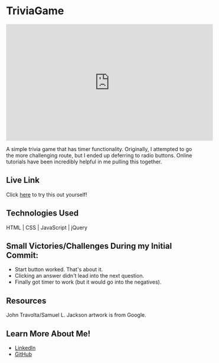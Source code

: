 # TriviaGame

<iframe width="560" height="315" src="https://www.youtube.com/embed/rQwAUQBFYZk" frameborder="0" allow="accelerometer; autoplay; encrypted-media; gyroscope; picture-in-picture" allowfullscreen></iframe>

A simple trivia game that has timer functionality. Originally, I attempted to go the more challenging route, but I ended up deferring to radio buttons. Online tutorials have been incredibly helpful in me pulling this together.

<h2>Live Link</h2>
Click <a href="https://racheldmiller.github.io/TriviaGame/">here</a> to try this out yourself!

<h2>Technologies Used</h2> 
HTML | CSS | JavaScript | jQuery

<h2>Small Victories/Challenges During my Initial Commit:</h2>
<ul><li>Start button worked. That's about it.</li>
<li>Clicking an answer didn't lead into the next question.</li>
<li>Finally got timer to work (but it would go into the negatives).</li>
</ul>

<h2>Resources</h2>
John Travolta/Samuel L. Jackson artwork is from Google.

<h2>Learn More About Me!</h2>
<ul><li><a href="https://linkedin.com/in/rachel-d-miller/">LinkedIn</a> 
<li><a href="https://github.com/racheldmiller/">GitHub</a> 
</ul>

